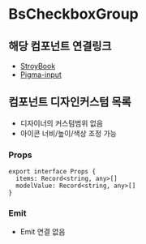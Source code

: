 # BsCheckboxGroup

## 해당 컴포넌트 연결링크

- [StroyBook](https://www.google.com)
- [Pigma-input](https://www.figma.com/design/fVKfBzkZDtIOrSVzVC8muN/KCP-%EC%BB%B4%ED%8F%AC%EB%84%8C%ED%8A%B8-RESP?node-id=3835-30708&m=dev)

## 컴포넌트 디자인커스텀 목록

- 디자이너의 커스텀범위 없음
- 아이콘 너비/높이/색상 조정 가능



### Props

```Props
export interface Props {
  items: Record<string, any>[]
  modelValue: Record<string, any>[]
}

```

### Emit

- Emit 연결 없음

